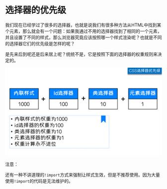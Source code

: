 # 选择器的优先级

我们现在已经学过了很多的选择器，也就是说我们有很多种方法从HTML中找到某个元素，那么就会有一个问题：如果我通过不用的选择器找到了相同的一个元素，并且设置了不同的样式，那么浏览器究竟应该按照哪一个样式渲染呢？也就是不同的选择器它们的优先级是怎样的呢？

是先来后到呢还是后来居上呢？统统不是，它是按照下面的选择器的权重规则来决定的。

![CSS选择器权重](/assets/chapter9/CSS/CSS_02.png)

注意：

还有一种不讲道理的`!import`方式来强制让样式生效，但是不推荐使用。因为大量使用`!import`的代码是无法维护的。